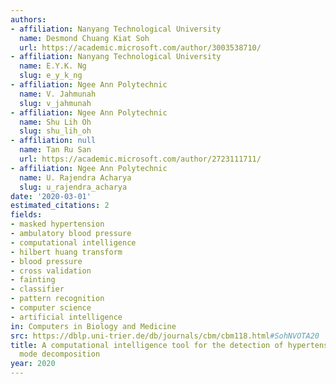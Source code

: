 ```yaml
---
authors:
- affiliation: Nanyang Technological University
  name: Desmond Chuang Kiat Soh
  url: https://academic.microsoft.com/author/3003538710/
- affiliation: Nanyang Technological University
  name: E.Y.K. Ng
  slug: e_y_k_ng
- affiliation: Ngee Ann Polytechnic
  name: V. Jahmunah
  slug: v_jahmunah
- affiliation: Ngee Ann Polytechnic
  name: Shu Lih Oh
  slug: shu_lih_oh
- affiliation: null
  name: Tan Ru San
  url: https://academic.microsoft.com/author/2723111711/
- affiliation: Ngee Ann Polytechnic
  name: U. Rajendra Acharya
  slug: u_rajendra_acharya
date: '2020-03-01'
estimated_citations: 2
fields:
- masked hypertension
- ambulatory blood pressure
- computational intelligence
- hilbert huang transform
- blood pressure
- cross validation
- fainting
- classifier
- pattern recognition
- computer science
- artificial intelligence
in: Computers in Biology and Medicine
src: https://dblp.uni-trier.de/db/journals/cbm/cbm118.html#SohNVOTA20
title: A computational intelligence tool for the detection of hypertension using empirical
  mode decomposition
year: 2020
---
```

